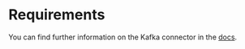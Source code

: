 # Requirements
<!-- to be updated -->
You can find further information on the Kafka connector in the [docs](https://docs.open-metadata.org/connectors/messaging/custommessaging).